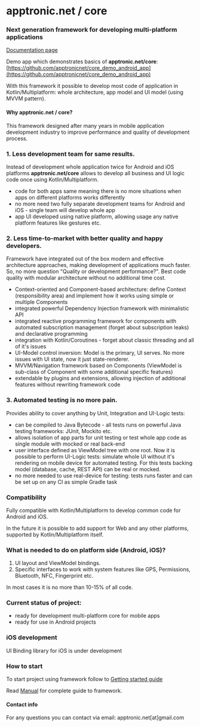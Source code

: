 # apptronic.net / core

### Next generation framework for developing multi-platform applications

[Documentation page](https://apptronicnet.github.io/core/)

Demo app which demonstrates basics of **apptronic.net/core**:<br/>[https://github.com/apptronicnet/core_demo_android_app](https://github.com/apptronicnet/core_demo_android_app)

With this framework it possible to develop most code of application in Kotlin/Multiplatform:
whole architecture, app model and UI model (using MVVM pattern).

#### Why apptronic.net / core?

This framework designed after many years in mobile application development industry to improve performance and quality of development process.

### 1. Less development team for same results.
Instead of development whole application twice for Android and iOS platforms **apptronic.net/core** allows to develop all business and UI logic code once using Kotlin/Multiplatform.
 - code for both apps same meaning there is no more situations when apps on different platforms works differently
 - no more need two fully separate development teams for Android and iOS - single team will develop whole app
 - app UI developed using native platform, allowing usage any native platform features like gestures etc.
### 2. Less time-to-market with better quality and happy developers.
Framework have integrated out of the box modern and effective architecture approaches, making development of applications much faster. So, no more question "Quality or development performance?". Best code quality with modular architecture without no additional time cost.
 - Context-oriented and Component-based architecture: define Context (responsibility area) and implement how it works using simple or multiple Components
 - integrated powerful Dependency Injection framework with minimalistic API
 - integrated reactive programming framework for components with automated subscription management (forget about subscription leaks) and declarative programming
 - integration with Kotlin/Coroutines - forget about classic threading and all of it's issues
 - UI-Model control inversion: Model is the primary, UI serves. No more issues with UI state, now it just state-renderer.
 - MVVM/Navigation framework based on Components (ViewModel is sub-class of Component with some additional specific features)
 - extendable by plugins and extensions, allowing injection of additional features without rewriting framework code
### 3. Automated testing is no more pain.
Provides ability to cover anything by Unit, Integration and UI-Logic tests:
 - can be compiled to Java Bytecode - all tests runs on powerful Java testing frameworks: JUnit, Mockito etc.
 - allows isolation of app parts for unit testing or test whole app code as single module with mocked or real back-end
 - user interface defined as ViewModel tree with one root. Now it is possible to perform UI-Logic tests: simulate whole UI without it's rendering on mobile device for automated testing. For this tests backing model (database, cache, REST API) can be real or mocked.
 - no more needed to use real-device for testing: tests runs faster and can be set up on any CI as simple Gradle task

### Compatibility

Fully compatible with Kotlin/Multiplatform to develop common code for Android and iOS.
 
In the future it is possible to add support for Web and any other platforms, supported by Kotlin/Multiplatform itself.

### What is needed to do on platform side (Android, iOS)?

1. UI layout and ViewModel bindings.
2. Specific interfaces to work with system features like GPS, Permissions, Bluetooth, NFC, Fingerprint etc.

In most cases it is no more than 10-15% of all code.

### Current status of project:

 - ready for development multi-platform core for mobile apps
 - ready for use in Android projects
  
### iOS development

UI Binding library for iOS is under development

### How to start

To start project using framework follow to [Getting started guide](doc/getting_started.md)

Read [Manual](doc/manual.md) for complete guide to framework.

#### Contact info

For any questions you can contact via email: apptronic.net[at]gmail.com